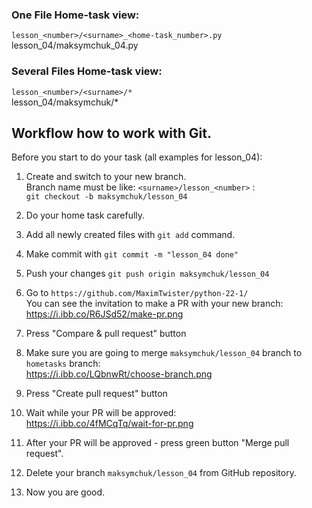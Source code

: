 ### One File Home-task view:
`lesson_<number>/<surname>_<home-task_number>.py`\
lesson_04/maksymchuk_04.py

### Several Files Home-task view:
`lesson_<number>/<surname>/*`\
lesson_04/maksymchuk/*

## Workflow how to work with Git.
Before you start to do your task (all examples for lesson_04):
1.  Create and switch to your new branch. \
    Branch name must be like: `<surname>/lesson_<number>` :\
    `git checkout -b maksymchuk/lesson_04`

2. Do your home task carefully.
3. Add all newly created files with `git add` command.
4. Make commit with `git commit -m "lesson_04 done"`
5. Push your changes `git push origin maksymchuk/lesson_04`
6. Go to `https://github.com/MaximTwister/python-22-1/` \
   You can see the invitation to make a PR with your new branch:\
   https://i.ibb.co/R6JSd52/make-pr.png

7. Press "Compare & pull request" button
8. Make sure you are going to merge `maksymchuk/lesson_04` branch to `hometasks` branch:\
   https://i.ibb.co/LQbnwRt/choose-branch.png

9. Press "Create pull request" button
10. Wait while your PR will be approved:\
    https://i.ibb.co/4fMCqTq/wait-for-pr.png

11. After your PR will be approved - press green button "Merge pull request".
12. Delete your branch `maksymchuk/lesson_04` from GitHub repository.
13. Now you are good.
